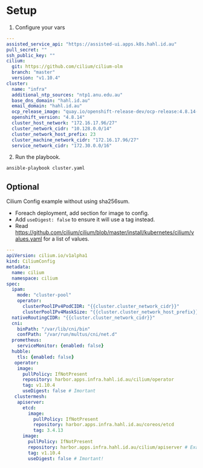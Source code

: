 # Setup

1. Configure your vars

```yaml
---
assisted_service_api: "https://assisted-ui.apps.k8s.hahl.id.au"
pull_secret: ""
ssh_public_key: ""
cilium:
  git: https://github.com/cilium/cilium-olm
  branch: "master"
  version: "v1.10.4"
cluster:
  name: "infra"
  additional_ntp_sources: "ntp1.anu.edu.au"
  base_dns_domain: "hahl.id.au"
  email_domain: "hahl.id.au"
  ocp_release_image: "quay.io/openshift-release-dev/ocp-release:4.8.14-x86_64"
  openshift_version: "4.8.14"
  cluster_host_network: "172.16.17.96/27"
  cluster_network_cidr: "10.128.0.0/14"
  cluster_network_host_prefix: 23
  cluster_machine_network_cidr: "172.16.17.96/27"
  service_network_cidr: "172.30.0.0/16"
```

2. Run the playbook.

```
ansible-playbook cluster.yaml
```

## Optional
Cilium Config example without using sha256sum.

* Foreach deployment, add section for image to config.
* Add `useDigest: false` to ensure it will use a tag instead.
* Read https://github.com/cilium/cilium/blob/master/install/kubernetes/cilium/values.yaml for a list of values.

```yaml
---
apiVersion: cilium.io/v1alpha1
kind: CiliumConfig
metadata:
  name: cilium
  namespace: cilium
spec:
  ipam:
    mode: "cluster-pool"
    operator:
      clusterPoolIPv4PodCIDR: "{{cluster.cluster_network_cidr}}"
      clusterPoolIPv4MaskSize: "{{cluster.cluster_network_host_prefix}}"
  nativeRoutingCIDR: "{{cluster.cluster_network_cidr}}"
  cni:
    binPath: "/var/lib/cni/bin"
    confPath: "/var/run/multus/cni/net.d"
  prometheus:
    serviceMonitor: {enabled: false}
  hubble:
    tls: {enabled: false}
   operator:
    image:
      pullPolicy: IfNotPresent
      repository: harbor.apps.infra.hahl.id.au/cilium/operator
      tag: v1.10.4
      useDigest: false # Imortant
   clustermesh:
    apiserver:
      etcd:
        image:
          pullPolicy: IfNotPresent
          repository: harbor.apps.infra.hahl.id.au/coreos/etcd
          tag: 3.4.13
      image:
        pullPolicy: IfNotPresent
        repository: harbor.apps.infra.hahl.id.au/cilium/apiserver # Example
        tag: v1.10.4
        useDigest: false # Imortant!

```

